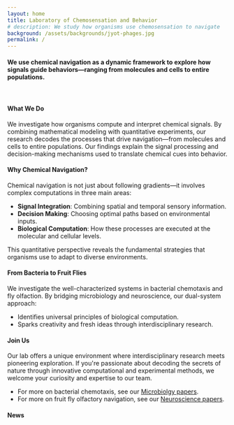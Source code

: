 ```yaml
---
layout: home
title: Laboratory of Chemosensation and Behavior
# description: We study how organisms use chemosensation to navigate
background: /assets/backgrounds/jyot-phages.jpg
permalink: /
---
```


#### We use chemical navigation as a dynamic framework to explore how signals guide behaviors—ranging from molecules and cells to entire populations.

<br>

#### What We Do

We investigate how organisms compute and interpret chemical signals. By combining mathematical modeling with quantitative experiments, our research decodes the processes that drive navigation—from molecules and cells to entire populations. Our findings explain the signal processing and decision-making mechanisms used to translate chemical cues into behavior.

#### Why Chemical Navigation?

Chemical navigation is not just about following gradients—it involves complex computations in three main areas:

<div class="col-lg">
    <ul class="fa-ul">
        <li>
            <i class="fa-li fa fa-chevron-circle-right"></i> <strong>Signal Integration</strong>: Combining spatial and temporal sensory information.
        </li>
        <li>
            <i class="fa-li fa fa-chevron-circle-right"></i> <strong>Decision Making</strong>: Choosing optimal paths based on environmental inputs.
        </li>
        <li>
            <i class="fa-li fa fa-chevron-circle-right"></i> <strong>Biological Computation</strong>: How these processes are executed at the molecular and cellular levels.
        </li>
    </ul>
</div>

This quantitative perspective reveals the fundamental strategies that organisms use to adapt to diverse environments.

#### From Bacteria to Fruit Flies

We investigate the well-characterized systems in bacterial chemotaxis and fly olfaction. By bridging microbiology and neuroscience, our dual-system approach:
<div class="col-lg">
    <ul class="fa-ul">
        <li>
            <i class="fa-li fa fa-chevron-circle-right"></i> Identifies universal principles of biological computation.
        </li>
        <li>
            <i class="fa-li fa fa-chevron-circle-right"></i> Sparks creativity and fresh ideas through interdisciplinary research.
        </li>
    </ul>
</div>

#### Join Us

Our lab offers a unique environment where interdisciplinary research meets pioneering exploration. If you're passionate about decoding the secrets of nature through innovative computational and experimental methods, we welcome your curiosity and expertise to our team.

<div class="col-lg">
    <ul class="fa-ul">
        <li>
			<i class="fa-li fa fa-chevron-circle-right"></i> For more on bacterial chemotaxis, see our <a href="pubs-micro/">Microbiolgy papers</a>.
        </li>
        <li>
			<i class="fa-li fa fa-chevron-circle-right"></i> For more on fruit fly olfactory navigation, see our <a href="pubs-neuro/">Neuroscience papers</a>.
        </li>
    </ul>
</div>

#### News